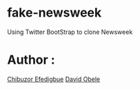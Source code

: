 # fake-newsweek

Using Twitter BootStrap to clone Newsweek

# Author :

[Chibuzor Efedigbue](https://www.github.com/uzorjchibuzor)
[David Obele](https://www.github.com/mrobele)
